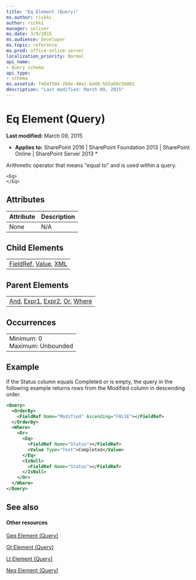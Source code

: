 ```yaml
---
title: "Eq Element (Query)"
ms.author: rickki
author: rickki
manager: soliver
ms.date: 3/9/2015
ms.audience: Developer
ms.topic: reference
ms.prod: office-online-server
localization_priority: Normal
api_name:
- Query schema
api_type:
- schema
ms.assetid: f464f504-2b8e-48e1-bd40-5b5a60c56082
description: "Last modified: March 09, 2015"
---
```


# Eq Element (Query)

 **Last modified:** March 09, 2015 
  
 * **Applies to:** SharePoint 2016 | SharePoint Foundation 2013 | SharePoint Online | SharePoint Server 2013 * 
  
Arithmetic operator that means "equal to" and is used within a query. 
  
```
<Eq>
</Eq>
```

## Attributes

|**Attribute**|**Description**|
|:-----|:-----|
|None  <br/> |N/A  <br/> |
   
## Child Elements

||
|:-----|
|[FieldRef](fieldref-element-query.md), [Value](value-element-query.md), [XML](xml-element.md)|
   
## Parent Elements

||
|:-----|
|[And](and-element-query.md), [Expr1](../../collaborative-application-markup-language-caml-schemas/view-schema/expr1-element-view.md), [Expr2](../../collaborative-application-markup-language-caml-schemas/view-schema/expr2-element-view.md), [Or](or-element-query.md), [Where](where-element-query.md)|
   
## Occurrences

||
|:-----|
|Minimum: 0  <br/> Maximum: Unbounded  <br/> |
   
## Example

If the Status column equals Completed or is empty, the query in the following example returns rows from the Modified column in descending order.
  
```XML
<Query>
  <OrderBy>
    <FieldRef Name="Modified" Ascending="FALSE"></FieldRef>
  </OrderBy>
  <Where>
    <Or>
      <Eq>
        <FieldRef Name="Status"></FieldRef>
        <Value Type="Text">Completed</Value>
      </Eq>
      <IsNull>
        <FieldRef Name="Status"></FieldRef>
      </IsNull>
    </Or>
  </Where>
</Query>
```

## See also

#### Other resources

[Geq Element (Query)](geq-element-query.md)
  
[Gt Element (Query)](gt-element-query.md)
  
[Lt Element (Query)](lt-element-query.md)
  
[Neq Element (Query)](neq-element-query.md)

